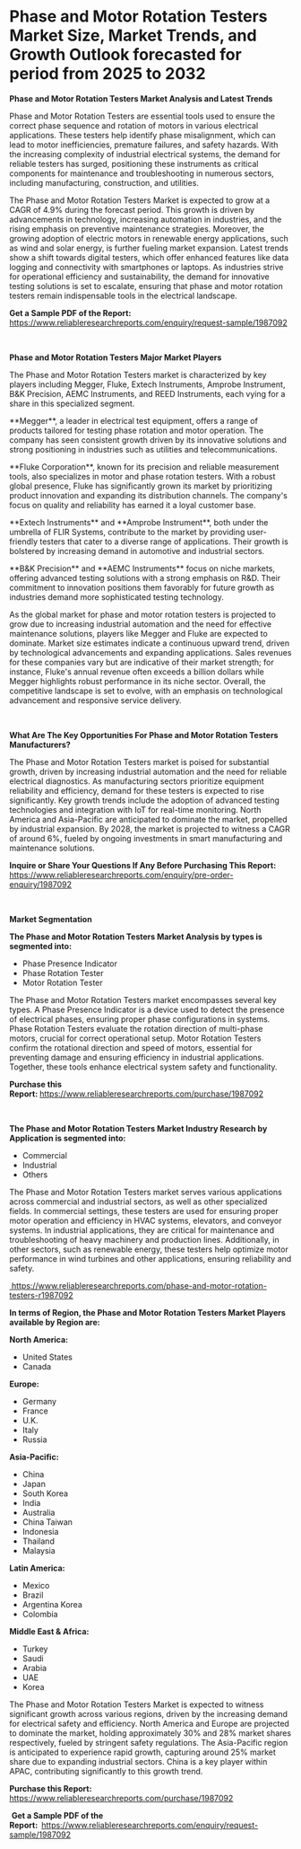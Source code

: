 <p><h1>Phase and Motor Rotation Testers Market Size, Market Trends, and Growth Outlook forecasted for period from 2025 to 2032</h1></p><p><strong>Phase and Motor Rotation Testers Market Analysis and Latest Trends</strong></p>
<p><p>Phase and Motor Rotation Testers are essential tools used to ensure the correct phase sequence and rotation of motors in various electrical applications. These testers help identify phase misalignment, which can lead to motor inefficiencies, premature failures, and safety hazards. With the increasing complexity of industrial electrical systems, the demand for reliable testers has surged, positioning these instruments as critical components for maintenance and troubleshooting in numerous sectors, including manufacturing, construction, and utilities.</p><p>The Phase and Motor Rotation Testers Market is expected to grow at a CAGR of 4.9% during the forecast period. This growth is driven by advancements in technology, increasing automation in industries, and the rising emphasis on preventive maintenance strategies. Moreover, the growing adoption of electric motors in renewable energy applications, such as wind and solar energy, is further fueling market expansion. Latest trends show a shift towards digital testers, which offer enhanced features like data logging and connectivity with smartphones or laptops. As industries strive for operational efficiency and sustainability, the demand for innovative testing solutions is set to escalate, ensuring that phase and motor rotation testers remain indispensable tools in the electrical landscape.</p></p>
<p><strong>Get a Sample PDF of the Report:&nbsp;</strong> <a href="https://www.reliableresearchreports.com/enquiry/request-sample/1987092?utm_campaign=3323&utm_medium=2&utm_source=Github&utm_content=ia&utm_term=12042025&utm_id=phase-and-motor-rotation-testers">https://www.reliableresearchreports.com/enquiry/request-sample/1987092</a></p>
<p>&nbsp;</p>
<p><strong>Phase and Motor Rotation Testers Major Market Players</strong></p>
<p><p>The Phase and Motor Rotation Testers market is characterized by key players including Megger, Fluke, Extech Instruments, Amprobe Instrument, B&K Precision, AEMC Instruments, and REED Instruments, each vying for a share in this specialized segment.</p><p>**Megger**, a leader in electrical test equipment, offers a range of products tailored for testing phase rotation and motor operation. The company has seen consistent growth driven by its innovative solutions and strong positioning in industries such as utilities and telecommunications.</p><p>**Fluke Corporation**, known for its precision and reliable measurement tools, also specializes in motor and phase rotation testers. With a robust global presence, Fluke has significantly grown its market by prioritizing product innovation and expanding its distribution channels. The company's focus on quality and reliability has earned it a loyal customer base.</p><p>**Extech Instruments** and **Amprobe Instrument**, both under the umbrella of FLIR Systems, contribute to the market by providing user-friendly testers that cater to a diverse range of applications. Their growth is bolstered by increasing demand in automotive and industrial sectors.</p><p>**B&K Precision** and **AEMC Instruments** focus on niche markets, offering advanced testing solutions with a strong emphasis on R&D. Their commitment to innovation positions them favorably for future growth as industries demand more sophisticated testing technology.</p><p>As the global market for phase and motor rotation testers is projected to grow due to increasing industrial automation and the need for effective maintenance solutions, players like Megger and Fluke are expected to dominate. Market size estimates indicate a continuous upward trend, driven by technological advancements and expanding applications. Sales revenues for these companies vary but are indicative of their market strength; for instance, Fluke's annual revenue often exceeds a billion dollars while Megger highlights robust performance in its niche sector. Overall, the competitive landscape is set to evolve, with an emphasis on technological advancement and responsive service delivery.</p></p>
<p>&nbsp;</p>
<p><strong>What Are The Key Opportunities For Phase and Motor Rotation Testers Manufacturers?</strong></p>
<p><p>The Phase and Motor Rotation Testers market is poised for substantial growth, driven by increasing industrial automation and the need for reliable electrical diagnostics. As manufacturing sectors prioritize equipment reliability and efficiency, demand for these testers is expected to rise significantly. Key growth trends include the adoption of advanced testing technologies and integration with IoT for real-time monitoring. North America and Asia-Pacific are anticipated to dominate the market, propelled by industrial expansion. By 2028, the market is projected to witness a CAGR of around 6%, fueled by ongoing investments in smart manufacturing and maintenance solutions.</p></p>
<p><strong>Inquire or Share Your Questions If Any Before Purchasing This Report:</strong> <a href="https://www.reliableresearchreports.com/enquiry/pre-order-enquiry/1987092?utm_campaign=3323&utm_medium=2&utm_source=Github&utm_content=ia&utm_term=12042025&utm_id=phase-and-motor-rotation-testers">https://www.reliableresearchreports.com/enquiry/pre-order-enquiry/1987092</a></p>
<p>&nbsp;</p>
<p><strong>Market Segmentation</strong></p>
<p><strong>The Phase and Motor Rotation Testers Market Analysis by types is segmented into:</strong></p>
<p><ul><li>Phase Presence Indicator</li><li>Phase Rotation Tester</li><li>Motor Rotation Tester</li></ul></p>
<p><p>The Phase and Motor Rotation Testers market encompasses several key types. A Phase Presence Indicator is a device used to detect the presence of electrical phases, ensuring proper phase configurations in systems. Phase Rotation Testers evaluate the rotation direction of multi-phase motors, crucial for correct operational setup. Motor Rotation Testers confirm the rotational direction and speed of motors, essential for preventing damage and ensuring efficiency in industrial applications. Together, these tools enhance electrical system safety and functionality.</p></p>
<p><strong>Purchase this Report:&nbsp;</strong><a href="https://www.reliableresearchreports.com/purchase/1987092?utm_campaign=3323&utm_medium=2&utm_source=Github&utm_content=ia&utm_term=12042025&utm_id=phase-and-motor-rotation-testers">https://www.reliableresearchreports.com/purchase/1987092</a></p>
<p>&nbsp;</p>
<p><strong>The Phase and Motor Rotation Testers Market Industry Research by Application is segmented into:</strong></p>
<p><ul><li>Commercial</li><li>Industrial</li><li>Others</li></ul></p>
<p><p>The Phase and Motor Rotation Testers market serves various applications across commercial and industrial sectors, as well as other specialized fields. In commercial settings, these testers are used for ensuring proper motor operation and efficiency in HVAC systems, elevators, and conveyor systems. In industrial applications, they are critical for maintenance and troubleshooting of heavy machinery and production lines. Additionally, in other sectors, such as renewable energy, these testers help optimize motor performance in wind turbines and other applications, ensuring reliability and safety.</p></p>
<p><a href="https://www.reliableresearchreports.com/phase-and-motor-rotation-testers-r1987092?utm_campaign=3323&utm_medium=2&utm_source=Github&utm_content=ia&utm_term=12042025&utm_id=phase-and-motor-rotation-testers">&nbsp;https://www.reliableresearchreports.com/phase-and-motor-rotation-testers-r1987092</a></p>
<p><strong>In terms of Region, the Phase and Motor Rotation Testers Market Players available by Region are:</strong></p>
<p>
    <p> <strong> North America: </strong>
        <ul>
            <li>United States</li>
            <li>Canada</li>
        </ul>
        </p> 
    <p> <strong> Europe: </strong>
        <ul>
            <li>Germany</li>
            <li>France</li>
            <li>U.K.</li>
            <li>Italy</li>
            <li>Russia</li>
        </ul>
        </p> 
    <p> <strong> Asia-Pacific: </strong>
        <ul>
            <li>China</li>
            <li>Japan</li>
            <li>South Korea</li>
            <li>India</li>
            <li>Australia</li>
            <li>China Taiwan</li>
            <li>Indonesia</li>
            <li>Thailand</li>
            <li>Malaysia</li>
        </ul>
        </p> 
    <p> <strong> Latin America: </strong>
        <ul>
            <li>Mexico</li>
            <li>Brazil</li>
            <li>Argentina Korea</li>
            <li>Colombia</li>
        </ul>
        </p> 
    <p> <strong> Middle East & Africa: </strong>
        <ul>
            <li>Turkey</li>
            <li>Saudi</li>
            <li>Arabia</li>
            <li>UAE</li>
            <li>Korea</li>
        </ul>
    </p>
    </p>
<p><p>The Phase and Motor Rotation Testers Market is expected to witness significant growth across various regions, driven by the increasing demand for electrical safety and efficiency. North America and Europe are projected to dominate the market, holding approximately 30% and 28% market shares respectively, fueled by stringent safety regulations. The Asia-Pacific region is anticipated to experience rapid growth, capturing around 25% market share due to expanding industrial sectors. China is a key player within APAC, contributing significantly to this growth trend.</p></p>
<p><strong>Purchase this Report: </strong><a href="https://www.reliableresearchreports.com/purchase/1987092?utm_campaign=3323&utm_medium=2&utm_source=Github&utm_content=ia&utm_term=12042025&utm_id=phase-and-motor-rotation-testers">https://www.reliableresearchreports.com/purchase/1987092</a></p>
<p>&nbsp;<strong>Get a Sample PDF of the Report:&nbsp;&nbsp;</strong><a href="https://www.reliableresearchreports.com/enquiry/request-sample/1987092?utm_campaign=3323&utm_medium=2&utm_source=Github&utm_content=ia&utm_term=12042025&utm_id=phase-and-motor-rotation-testers">https://www.reliableresearchreports.com/enquiry/request-sample/1987092</a></p>
<p><strong></strong></p>
<p><p></p><p></p><p></p></p>